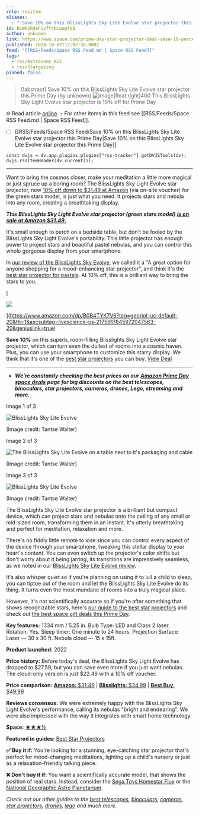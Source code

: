 ```yaml
---
role: rssitem
aliases:
  - " Save 10% on this BlissLights Sky Lite Evolve star projector this Prime Day "
id: BiWKZR48FuvfYcNLwupt9B
author: unknown
link: https://www.space.com/prime-day-star-projector-deal-save-10-percent-blisslights-october-2024
published: 2024-10-07T12:02:36.000Z
feed: "[[RSS/Feeds/Space RSS Feed.md | Space RSS Feed]]"
tags:
  - rss/Astronomy_Kit
  - rss/Stargazing
pinned: false
---
```


> [!abstract]  Save 10% on this BlissLights Sky Lite Evolve star projector this Prime Day  (by unknown)
> ![image|float:right|400](https://cdn.mos.cms.futurecdn.net/f72tLccSoByVbGcDhLkU5a.jpg) This BlissLights Sky Light Evolve star projector is 10% off for Prime Day

🌐 Read article [online](https://www.space.com/prime-day-star-projector-deal-save-10-percent-blisslights-october-2024). ⤴ For other items in this feed see [[RSS/Feeds/Space RSS Feed.md | Space RSS Feed]].

- [ ] [[RSS/Feeds/Space RSS Feed/Save 10% on this BlissLights Sky Lite Evolve star projector this Prime Day|Save 10% on this BlissLights Sky Lite Evolve star projector this Prime Day]]

~~~dataviewjs
const dvjs = dv.app.plugins.plugins["rss-tracker"].getDVJSTools(dv);
dvjs.rssItemHeader(dv.current());
~~~

- - -

Want to bring the cosmos closer, make your meditation a little more magical or just spruce up a boring room? The BlissLights Sky Light Evolve star projector, now [10% off down to $31.49 at Amazon](https://www.amazon.com/dp/B0B4TYK7V6) (via on-site voucher) for the green stars model, is just what you need. It projects stars and nebula into any room, creating a breathtaking display.

_**This BlissLights Sky Light Evolve star projector (green stars model)**_ [_**is on sale at Amazon $31.49**_**.**](https://www.amazon.com/dp/B0B4TYK7V6?tag=georiot-us-default-20&th=1&ascsubtag=livescience-us-2175917845972047563-20&geniuslink=true)

It's small enough to perch on a bedside table, but don't be fooled by the BlissLights Sky Light Evolve's portability. This little projector has enough power to project stars and beautiful pastel nebulas, and you can control this whole gorgeous display from your smartphone.

In [our review of the BlissLights Sky Evolve,](https://www.space.com/blisslights-sky-lite-evolve-galaxy-star-projector-review) we called it a "A great option for anyone shopping for a mood-enhancing star projector", and think it's the [best star projector for pastels](https://www.space.com/best-star-projectors). At 10% off, this is a brilliant way to bring the stars to you.

[

![](https://cdn.mos.cms.futurecdn.net/iNxbBQFkrH3UTAgNdVPqZF.jpg)







](https://www.amazon.com/dp/B0B4TYK7V6?tag=georiot-us-default-20&th=1&ascsubtag=livescience-us-2175917845972047563-20&geniuslink=true)

[](https://www.amazon.com/dp/B0B4TYK7V6?tag=georiot-us-default-20&th=1&ascsubtag=livescience-us-2175917845972047563-20&geniuslink=true)**Save 10%** on this superb, room-filling Blisslights Sky Light Evolve star projector, which can turn even the dullest of rooms into a cosmic haven. Plus, you can use your smartphone to customize this starry display. We think that it's one of the [best star projectors](https://www.space.com/15693-telescopes-beginners-telescope-reviews-buying-guide.html#section-best-smart-telescopes) you can buy. [View Deal](https://www.amazon.com/dp/B0B4TYK7V6?tag=georiot-us-default-20&th=1&ascsubtag=livescience-us-2175917845972047563-20&geniuslink=true)

---

- _**We're constantly checking the best prices on our**_ [_**Amazon Prime Day space deals**_](https://www.space.com/amazon-prime-day-space-deals) _**page for big discounts on the best telescopes, binoculars, star projectors, cameras, drones, Lego, streaming and more.**_

Image 1 of 3

![BlissLights Sky Lite Evolve](https://cdn.mos.cms.futurecdn.net/KPDhcZ3NruL8Kc7AANkGzR.jpg)

(Image credit: Tantse Walter)

Image 2 of 3

![The BlissLights Sky Lite Evolve  on a table next to it's packaging and cable](https://cdn.mos.cms.futurecdn.net/uyK9VkThQA4SGykAdtsgd5.jpg)

(Image credit: Tantse Walter)

Image 3 of 3

![BlissLights Sky Lite Evolve](https://cdn.mos.cms.futurecdn.net/TDdWvdk5GSYY5jH8FnHHZR.jpg)

(Image credit: Tantse Walter)

The BlissLights Sky Lite Evolve star projector is a brilliant but compact device, which can project stars and nebulas onto the ceiling of any small or mid-sized room, transforming them in an instant. It's utterly breathtaking and perfect for meditation, relaxation and more.

There's no fiddly little remote to lose since you can control every aspect of the device through your smartphone, tweaking this stellar display to your heart's content. You can even switch up the projector's color shifts but don't worry about it being jarring, its transitions are impressively seamless, as we noted in our [BlissLights Sky Lite Evolve review](https://www.space.com/blisslights-sky-lite-evolve-galaxy-star-projector-review).

It's also whisper quiet so if you're planning on using it to lull a child to sleep, you can tiptoe out of the room and let the BlissLights Sky Lite Evolve do its thing. It turns even the most mundane of rooms into a truly magical place.

However, it's not scientifically accurate so if you're after something that shows recognizable stars, here's [our guide to the best star projectors](https://www.space.com/best-star-projectors) and check out [the best space gift deals this Prime Day](https://www.space.com/amazon-prime-day-space-deals).

**Key features:** 1334 mm / 5.25 in. Bulb Type: LED and Class 2 laser. Rotation: Yes. Sleep timer: One minute to 24 hours. Projection Surface: Laser — 30 x 30 ft. Nebula cloud — 15 x 15ft.

**Product launched:** 2022

**Price history:** Before today's deal, the BlissLights Sky Light Evolve has dropped to $27.59, but you can save even more if you just want nebulas. The cloud-only version is just $22.49 with a 10% off voucher.

**Price comparison:** [](https://www.amazon.com/dp/B09RMRNSBF/ref=s9_acsd_al_bw_c2_x_6_i?th=1)[](https://www.bestbuy.com/site/lg-65-class-c2-series-oled-evo-4k-uhd-smart-webos-tv/6501491.p?skuId=6501491)[**Amazon:** $31.49](https://target.georiot.com/Proxy.ashx?tsid=72128&GR_URL=https%3A%2F%2Famazon.com%2FBlissLights-Sky-Lite-Evolve-Projector%2Fdp%2FB0B4V3JQG9%3Fth%3D1%26tag%3Dhawk-future-20%26ascsubtag%3Dspace-gb-1435622211729015561-20) | [**Blisslights:** $34.99](https://blisslights.com/products/sky-lite-evolve) | [**Best Buy**: $49.99](https://goto.walmart.com/c/1943169/565706/9383?subId1=space-gb-1992681806603171893&sharedId=space-gb&u=https%3A%2F%2Fwww.walmart.com%2Fip%2FBlissLights-Sky-Lite-Evolve-LED-Laser-Star-Projector-Galaxy-Lighting-Nebula-Night-Light-Blue-Stars%2F1146419182%3FadsRedirect%3Dtrue)

**Reviews consensus:** We were extremely happy with the BlissLights Sky Light Evolve's performance, calling its nebulas "bright and endearing". We were also impressed with the way it integrates with smart home technology.

[](https://www.t3.com/reviews/lg-c2-review)**Space:** [★★★½](https://www.space.com/blisslights-sky-lite-evolve-galaxy-star-projector-review)

[](https://www.techradar.com/best/best-lg-tv)**Featured in guides:** [Best Star Projectors](https://www.space.com/best-star-projectors)

**✅ Buy it if:** You're looking for a stunning, eye-catching star projector that's perfect for mood-changing meditations, lighting up a child's nursery or just as a relaxation-friendly talking piece.

**❌ Don't buy it if:** You want a scientifically accurate model, that shows the position of real stars. Instead, consider the [Sega Toys Homestar Flux](https://www.space.com/sega-toys-homestar-flux-star-projector-review) or the [National Geographic Astro Planetarium](https://www.space.com/national-geographic-astro-planetarium-star-projector-review).

_Check out our other guides to the_ [_best telescopes_](https://www.space.com/15693-telescopes-beginners-telescope-reviews-buying-guide.html)_,_ [_binoculars_](https://www.space.com/26021-best-binoculars.html)_,_ [_cameras_](https://www.space.com/best-cameras)_,_ [_star projectors_](https://www.space.com/best-star-projectors)_,_ [_drones_](https://www.space.com/best-drones)_,_ [_lego_](https://www.space.com/best-lego-space-sets) _and much more._